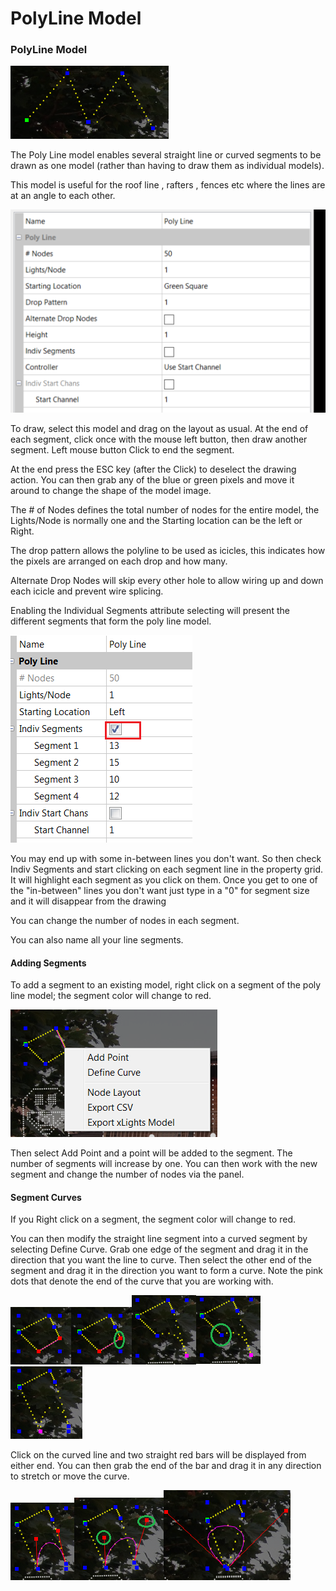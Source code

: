 # PolyLine Model

### **PolyLine Model**

![](../../../.gitbook/assets/base649c15adbfe91d234f.png)

The Poly Line model enables several straight line or curved segments to be drawn as one model (rather than having to draw them as individual models).

This model is useful for the roof line , rafters , fences etc where the lines are at an angle to each other.

![](<../../../.gitbook/assets/image (559).png>)

To draw, select this model and drag on the layout as usual. At the end of each segment, click once with the mouse left button, then draw another segment. Left mouse button Click to end the segment.

At the end press the ESC key (after the Click) to deselect the drawing action. You can then grab any of the blue or green pixels and move it around to change the shape of the model image.

The # of Nodes defines the total number of nodes for the entire model, the Lights/Node is normally one and the Starting location can be the left  or Right.

The drop pattern allows the polyline to be used as icicles, this indicates how the pixels are arranged on each drop and how many.

Alternate Drop Nodes will skip every other hole to allow wiring up and down each icicle and prevent wire splicing.

Enabling the Individual Segments attribute selecting will present the different segments that form the poly line model.

![](../../../.gitbook/assets/base64385f09b5827b6764.png)

You may end up with some in-between lines you don't want. So then check Indiv Segments and start clicking on each segment line in the property grid. It will highlight each segment as you click on them. Once you get to one of the "in-between" lines you don't want just type in a "0" for segment size and it will disappear from the drawing

You can change the number of nodes in each segment.

You can also name all your line segments.

#### Adding Segments &#x20;

To add a segment to an existing model, right click on a segment of the poly line model; the segment color will change to red.

![](../../../.gitbook/assets/base64a95e00358de6da6f.png)

Then select Add Point and a point will be added to the segment. The number of segments will increase by one. You can then work with the new segment and change the number of nodes via the panel.

#### Segment Curves

If you Right click on a segment, the segment color will change to red.

You can then modify the straight line segment into a curved segment by selecting Define Curve.  Grab one edge of the segment and drag it in the direction that you want the line to curve. Then select the other end of the segment and drag it in the direction you want to form a curve. Note the pink dots that denote the end of the curve that you are working with.

![](../../../.gitbook/assets/base64cabb591cf7fac6c4.png)![](../../../.gitbook/assets/base641365dd0fa3d7ef9f.png)![](../../../.gitbook/assets/base64788744baf977a3ce.png)![](../../../.gitbook/assets/base64f6c2eae759c90478.png)![](../../../.gitbook/assets/base646442f5e135df919f.png)

Click on the curved line and two straight red bars will be displayed from either end. You can then grab the end of the bar and drag it in any direction to stretch or move the curve.

![](../../../.gitbook/assets/base64b6e434f60c9acaa8.png)![](../../../.gitbook/assets/base64872efc1279912f11.png)![](../../../.gitbook/assets/base64f697d72a1a59db56.png)
